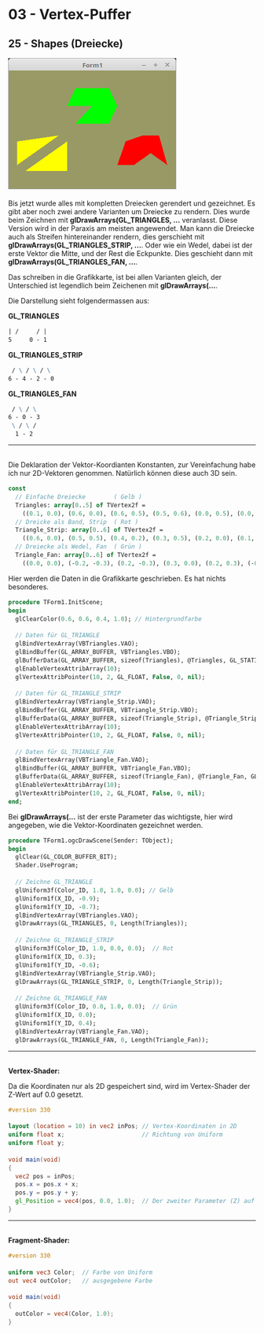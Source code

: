 # 03 - Vertex-Puffer
## 25 - Shapes (Dreiecke)

<img src="image.png" alt="Selfhtml"><br><br>
Bis jetzt wurde alles mit kompletten Dreiecken gerendert und gezeichnet. Es gibt aber noch zwei andere Varianten um Dreiecke zu rendern.
Dies wurde beim Zeichnen mit <b>glDrawArrays(GL_TRIANGLES, ...</b> veranlasst. Diese Version wird in der Paraxis am meisten angewendet.
Man kann die Dreiecke auch als Streifen hintereinander rendern, dies gerschieht mit <b>glDrawArrays(GL_TRIANGLES_STRIP, ...</b>.
Oder wie ein Wedel, dabei ist der erste Vektor die Mitte, und der Rest die Eckpunkte. Dies geschieht dann mit <b>glDrawArrays(GL_TRIANGLES_FAN, ...</b>.

Das schreiben in die Grafikkarte, ist bei allen Varianten gleich, der Unterschied ist legendlich beim Zeichenen mit <b>glDrawArrays(...</b>.

Die Darstellung sieht folgendermassen aus:

<b>GL_TRIANGLES</b>

```4 - 3     2
| /     / |
5     0 - 1
```

<b>GL_TRIANGLES_STRIP</b>

```  5 - 3 - 1
 / \ / \ / \
6 - 4 - 2 - 0
```

<b>GL_TRIANGLES_FAN</b>

```  5 - 4
 / \ / \
6 - 0 - 3
 \ / \ /
  1 - 2
```


<hr><br>
Die Deklaration der Vektor-Koordianten Konstanten, zur Vereinfachung habe ich nur 2D-Vektoren genommen. Natürlich können diese auch 3D sein.

```pascal
const
  // Einfache Dreiecke        ( Gelb )
  Triangles: array[0..5] of TVertex2f =
    ((0.1, 0.0), (0.6, 0.0), (0.6, 0.5), (0.5, 0.6), (0.0, 0.5), (0.0, 0.1));
  // Dreicke als Band, Strip  ( Rot )
  Triangle_Strip: array[0..6] of TVertex2f =
    ((0.6, 0.0), (0.5, 0.5), (0.4, 0.2), (0.3, 0.5), (0.2, 0.0), (0.1, 0.4), (0.0, 0.0));
  // Dreiecke als Wedel, Fan  ( Grün )
  Triangle_Fan: array[0..6] of TVertex2f =
    ((0.0, 0.0), (-0.2, -0.3), (0.2, -0.3), (0.3, 0.0), (0.2, 0.3), (-0.2, 0.3), (-0.3, 0.0));
```

Hier werden die Daten in die Grafikkarte geschrieben.
Es hat nichts besonderes.

```pascal
procedure TForm1.InitScene;
begin
  glClearColor(0.6, 0.6, 0.4, 1.0); // Hintergrundfarbe

  // Daten für GL_TRIANGLE
  glBindVertexArray(VBTriangles.VAO);
  glBindBuffer(GL_ARRAY_BUFFER, VBTriangles.VBO);
  glBufferData(GL_ARRAY_BUFFER, sizeof(Triangles), @Triangles, GL_STATIC_DRAW);
  glEnableVertexAttribArray(10);
  glVertexAttribPointer(10, 2, GL_FLOAT, False, 0, nil);

  // Daten für GL_TRIANGLE_STRIP
  glBindVertexArray(VBTriangle_Strip.VAO);
  glBindBuffer(GL_ARRAY_BUFFER, VBTriangle_Strip.VBO);
  glBufferData(GL_ARRAY_BUFFER, sizeof(Triangle_Strip), @Triangle_Strip, GL_STATIC_DRAW);
  glEnableVertexAttribArray(10);
  glVertexAttribPointer(10, 2, GL_FLOAT, False, 0, nil);

  // Daten für GL_TRIANGLE_FAN
  glBindVertexArray(VBTriangle_Fan.VAO);
  glBindBuffer(GL_ARRAY_BUFFER, VBTriangle_Fan.VBO);
  glBufferData(GL_ARRAY_BUFFER, sizeof(Triangle_Fan), @Triangle_Fan, GL_STATIC_DRAW);
  glEnableVertexAttribArray(10);
  glVertexAttribPointer(10, 2, GL_FLOAT, False, 0, nil);
end;
```

Bei <b>glDrawArrays(...</b> ist der erste Parameter das wichtigste, hier wird angegeben, wie die Vektor-Koordinaten gezeichnet werden.

```pascal
procedure TForm1.ogcDrawScene(Sender: TObject);
begin
  glClear(GL_COLOR_BUFFER_BIT);
  Shader.UseProgram;

  // Zeichne GL_TRIANGLE
  glUniform3f(Color_ID, 1.0, 1.0, 0.0); // Gelb
  glUniform1f(X_ID, -0.9);
  glUniform1f(Y_ID, -0.7);
  glBindVertexArray(VBTriangles.VAO);
  glDrawArrays(GL_TRIANGLES, 0, Length(Triangles));

  // Zeichne GL_TRIANGLE_STRIP
  glUniform3f(Color_ID, 1.0, 0.0, 0.0);  // Rot
  glUniform1f(X_ID, 0.3);
  glUniform1f(Y_ID, -0.6);
  glBindVertexArray(VBTriangle_Strip.VAO);
  glDrawArrays(GL_TRIANGLE_STRIP, 0, Length(Triangle_Strip));

  // Zeichne GL_TRIANGLE_FAN
  glUniform3f(Color_ID, 0.0, 1.0, 0.0);  // Grün
  glUniform1f(X_ID, 0.0);
  glUniform1f(Y_ID, 0.4);
  glBindVertexArray(VBTriangle_Fan.VAO);
  glDrawArrays(GL_TRIANGLE_FAN, 0, Length(Triangle_Fan));
```

<hr><br>
<b>Vertex-Shader:</b>

Da die Koordinaten nur als 2D gespeichert sind, wird im Vertex-Shader der Z-Wert auf 0.0 gesetzt.

```glsl
#version 330

layout (location = 10) in vec2 inPos; // Vertex-Koordinaten in 2D
uniform float x;                      // Richtung von Uniform
uniform float y;
 
void main(void)
{
  vec2 pos = inPos;
  pos.x = pos.x + x;
  pos.y = pos.y + y;
  gl_Position = vec4(pos, 0.0, 1.0);  // Der zweiter Parameter (Z) auf 0.0
}

```

<hr><br>
<b>Fragment-Shader:</b>

```glsl
#version 330

uniform vec3 Color;  // Farbe von Uniform
out vec4 outColor;   // ausgegebene Farbe

void main(void)
{
  outColor = vec4(Color, 1.0);
}

```


